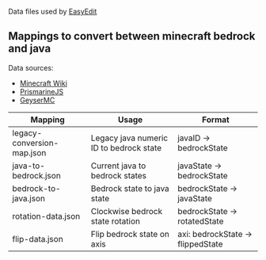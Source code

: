 Data files used by [EasyEdit](https://github.com/platz1de/EasyEdit)

## Mappings to convert between minecraft bedrock and java

Data sources:

- [Minecraft Wiki](https://minecraft.fandom.com/)
- [PrismarineJS](https://github.com/PrismarineJS/minecraft-data/)
- [GeyserMC](https://github.com/GeyserMC/mappings/)

| Mapping                    | Usage                                          | Format                                |
|----------------------------|------------------------------------------------|---------------------------------------|
| legacy-conversion-map.json | Legacy java numeric ID to bedrock state        | javaID -> bedrockState                |
| java-to-bedrock.json       | Current java to bedrock states                 | javaState -> bedrockState             |
| bedrock-to-java.json       | Bedrock state to java state                    | bedrockState -> javaState             |
| rotation-data.json         | Clockwise bedrock state rotation               | bedrockState -> rotatedState          |
| flip-data.json             | Flip bedrock state on axis                     | axi: bedrockState -> flippedState     |